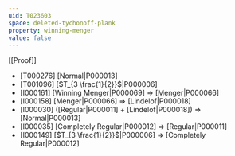 ```yaml
---
uid: T023603
space: deleted-tychonoff-plank
property: winning-menger
value: false
---
```

[[Proof]]

* [T000276] [Normal|P000013]
* [T001096] [$T_{3 \frac{1}{2}}$|P000006]
* [I000161] [Winning Menger|P000069] => [Menger|P000066]
* [I000158] [Menger|P000066] => [Lindelof|P000018]
* [I000030] ([Regular|P000011] + [Lindelof|P000018]) => [Normal|P000013]
* [I000035] [Completely Regular|P000012] => [Regular|P000011]
* [I000149] [$T_{3 \frac{1}{2}}$|P000006] => [Completely Regular|P000012]

